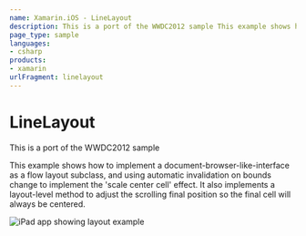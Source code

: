 ```yaml
---
name: Xamarin.iOS - LineLayout
description: This is a port of the WWDC2012 sample This example shows how to implement a document-browser-like-interface as a flow layout subclass, and using...
page_type: sample
languages:
- csharp
products:
- xamarin
urlFragment: linelayout
---
```

# LineLayout

This is a port of the WWDC2012 sample

This example shows how to implement a document-browser-like-interface
as a flow layout subclass, and using automatic invalidation on bounds
change to implement the 'scale center cell' effect. It also implements
a layout-level method to adjust the scrolling final position so the
final cell will always be centered.

![iPad app showing layout example](Screenshots/LineLayout.png)
